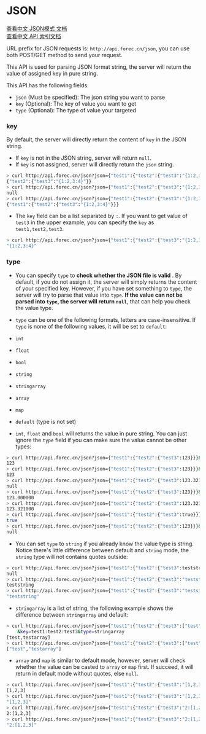 # JSON

[查看中文 JSON模式 文档](http://blog.forec.cn/apis/json.html)   
[查看中文 API 索引文档](http://blog.forec.cn/apis/index.html)

URL prefix for JSON requests is: `http://api.forec.cn/json`, you can use both POST/GET method to send your request.

This API is used for parsing JSON format string, the server will return the value of assigned key in pure string.

This API has the following fields:
* `json` (Must be specified): The json string you want to parse
* `key`  (Optional): The key of value you want to get
* `type` (Optional): The type of value your targeted

### key

By default, the server will directly return the content of `key` in the JSON string. 
* If `key` is not in the JSON string, server will return `null`. 
* If `key` is not assigned, server will directly return the `json` string.
```bash
> curl http://api.forec.cn/json?json={"test1":{"test2":{"test3":"{1:2,3:4}"}}}&key=test1
{"test2":{"test3":"{1:2,3:4}"}}
> curl http://api.forec.cn/json?json={"test1":{"test2":{"test3":"{1:2,3:4}"}}}&key=test
null
> curl http://api.forec.cn/json?json={"test1":{"test2":{"test3":"{1:2,3:4}"}}}
{"test1":{"test2":{"test3":"{1:2,3:4}"}}}
```

* The `key` field can be a list separated by `:`. If you want to get value of `test3` in the upper example, you can specify the `key` as `test1,test2,test3`.
```bash
> curl http://api.forec.cn/json?json={"test1":{"test2":{"test3":"{1:2,3:4}"}}}&key=test1:test2:test3
"{1:2,3:4}"
```

### type 
* You can specify `type` to **check whether the JSON file is valid** . By default, if you do not assign it, the server will simply returns the content of your specified key. However, if you have set something to `type`, the server will try to parse that value into `type`. **If the value can not be parsed into `type`, the server will return `null`**, that can help you check the value type.
* `type` can be one of the following formats, letters are case-insensitive. If `type` is none of the following values, it will be set to `default`:
 * `int`
 * `float`
 * `bool`
 * `string`
 * `stringarray`
 * `array`
 * `map`
 * `default` (type is not set)

* `int`, `float` and `bool` will returns the value in pure string. You can just ignore the `type` field if you can make sure the value cannot be other types:
```bash
> curl http://api.forec.cn/json?json={"test1":{"test2":{"test3":123}}}&key=test1:test2:test3
123
> curl http://api.forec.cn/json?json={"test1":{"test2":{"test3":123}}}&key=test1:test2:test3&type=int
123
> curl http://api.forec.cn/json?json={"test1":{"test2":{"test3":123.321}}}&key=test1:test2:test3&type=int
null
> curl http://api.forec.cn/json?json={"test1":{"test2":{"test3":123}}}&key=test1:test2:test3&type=float
123.000000
> curl http://api.forec.cn/json?json={"test1":{"test2":{"test3":123.321}}}&key=test1:test2:test3&type=float
123.321000
> curl http://api.forec.cn/json?json={"test1":{"test2":{"test3":true}}}&key=test1:test2:test3&type=bool
true
> curl http://api.forec.cn/json?json={"test1":{"test2":{"test3":123}}}&key=test1:test2:test3&type=bool
null
```

* You can set `type` to `string` if you already know the value type is string. Notice there's little difference between default and `string` mode, the `string` type will not contains quotes outside:
```bash
> curl http://api.forec.cn/json?json={"test1":{"test2":{"test3":teststring}}}&key=test1:test2:test3&type=string
null
> curl http://api.forec.cn/json?json={"test1":{"test2":{"test3":"teststring"}}}&key=test1:test2:test3&type=string
teststring
> curl http://api.forec.cn/json?json={"test1":{"test2":{"test3":"teststring"}}}&key=test1:test2:test3
"teststring"
```

* `stringarray` is a list of string, the following example shows the difference between `stringarray` and default:
```bash
> curl http://api.forec.cn/json?json={"test1":{"test2":{"test3":["test", "testarray"]}}}
    &key=test1:test2:test3&type=stringarray
[test,testarray]
> curl http://api.forec.cn/json?json={"test1":{"test2":{"test3":["test", "testarray"]}}}&key=test1:test2:test3
["test","testarray"]
```

* `array` and `map` is similar to default mode, however, server will check whether the value can be casted to `array` or `map` first. If succeed, it will return in default mode without quotes, else `null`.
```bash
> curl http://api.forec.cn/json?json={"test1":{"test2":{"test3":"[1,2,3]"}}}&key=test1:test2:test3&type=array
[1,2,3]
> curl http://api.forec.cn/json?json={"test1":{"test2":{"test3":"[1,2,3]"}}}&key=test1:test2:test3
"[1,2,3]"
> curl http://api.forec.cn/json?json={"test1":{"test2":{"test3":"2:[1,2,3]"}}}&key=test1:test2:test3&type=map
2:[1,2,3]
> curl http://api.forec.cn/json?json={"test1":{"test2":{"test3":"2:[1,2,3]"}}}&key=test1:test2:test3
"2:[1,2,3]"
```